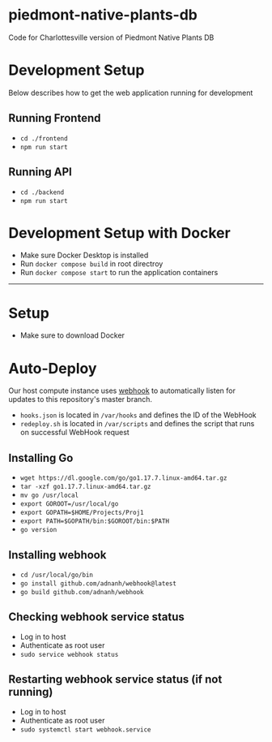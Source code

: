 # piedmont-native-plants-db
Code for Charlottesville version of Piedmont Native Plants DB

# Development Setup
Below describes how to get the web application running for development

## Running Frontend
- `cd ./frontend`
- `npm run start`

## Running API
- `cd ./backend`
- `npm run start`

# Development Setup with Docker
- Make sure Docker Desktop is installed
- Run `docker compose build` in root directroy
- Run `docker compose start` to run the application containers

---
# Setup
- Make sure to download Docker

# Auto-Deploy
Our host compute instance uses [webhook](https://github.com/adnanh/webhook) to automatically listen for updates to this repository's master branch.

- `hooks.json` is located in `/var/hooks` and defines the ID of the WebHook
- `redeploy.sh` is located in `/var/scripts` and defines the script that runs on successful WebHook request

## Installing Go
- `wget https://dl.google.com/go/go1.17.7.linux-amd64.tar.gz`
- `tar -xzf go1.17.7.linux-amd64.tar.gz`
- `mv go /usr/local`
- `export GOROOT=/usr/local/go`
- `export GOPATH=$HOME/Projects/Proj1`
- `export PATH=$GOPATH/bin:$GOROOT/bin:$PATH`
- `go version`

## Installing webhook
- `cd /usr/local/go/bin`
- `go install github.com/adnanh/webhook@latest`
- `go build github.com/adnanh/webhook`

## Checking webhook service status
- Log in to host
- Authenticate as root user
- `sudo service webhook status`

## Restarting webhook service status (if not running)
- Log in to host
- Authenticate as root user
- `sudo systemctl start webhook.service`

